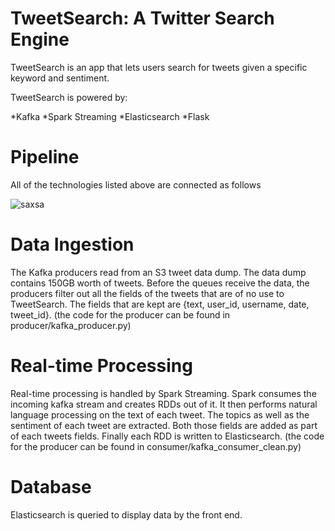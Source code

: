 # TweetSearch: A Twitter Search Engine

TweetSearch is an app that lets users search for tweets given a specific keyword and sentiment.

TweetSearch is powered by:

*Kafka
*Spark Streaming
*Elasticsearch
*Flask

# Pipeline

All of the technologies listed above are connected as follows

![saxsa](https://github.com/yiannissakk/InsightProject/frontEnd/static/pipeline.png)

# Data Ingestion

The Kafka producers read from an S3 tweet data dump. The data dump contains 150GB worth of tweets. Before the queues receive the data, the producers filter out all the fields of the tweets that are of no use to TweetSearch. The fields that are kept are {text, user_id, username, date, tweet_id}. (the code for the producer can be found in producer/kafka_producer.py)

# Real-time Processing

Real-time processing is handled by Spark Streaming. Spark consumes the incoming kafka stream and creates RDDs out of it. It then performs natural language processing on the text of each tweet. The topics as well as the sentiment of each tweet are extracted. Both those fields are added as part of each tweets fields. Finally each RDD is written to Elasticsearch. (the code for the producer can be found in consumer/kafka_consumer_clean.py)

# Database

Elasticsearch is queried to display data by the front end. 
